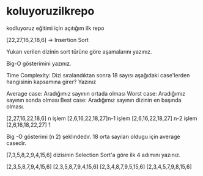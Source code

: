 # koluyoruzilkrepo
 kodluyoruz eğitimi için açıtığım ilk repo

[22,27,16,2,18,6] -> Insertion Sort

Yukarı verilen dizinin sort türüne göre aşamalarını yazınız.

Big-O gösterimini yazınız.

Time Complexity: Dizi sıralandıktan sonra 18 sayısı aşağıdaki case'lerden hangisinin kapsamına girer? Yazınız

Average case: Aradığımız sayının ortada olması
Worst case: Aradığımız sayının sonda olması
Best case: Aradığımız sayının dizinin en başında olması.


[2,27,16,22,18,6] n işlem 
[2,6,16,22,18,27]n-1 işlem 
[2,6,16,22,18,27] n-2 işlem
[2,6,16,18,22,27] 1

Big -O gösterimi (n 2) şeklındedır.
18 orta sayıları oldugu için average casedir.


[7,3,5,8,2,9,4,15,6] dizisinin Selection Sort'a göre ilk 4 adımını yazınız.


[2,3,5,8,7,9,4,15,6]
[2,3,5,8,7,9,4,15,6]
[2,3,4,8,7,9,5,15,6]
[2,3,4,5,7,9,8,15,6]







